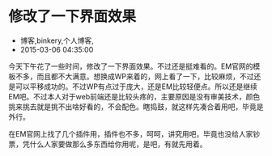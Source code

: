# 修改了一下界面效果
- 博客,binkery,个人博客,
- 2015-03-06 04:35:00


今天下午花了一些时间，修改了一下界面效果。不过还是挺难看的。EM官网的模板不多，而且都不大满意。想换成WP来着的，网上看了一下，比较麻烦，不过还是可以平移成功的。不过WP有点过于庞大，还是EM比较轻便点。所以还是继续EM吧。不过本人对于web前端还是比较头疼的，主要原因是没有审美技术，颜色挑来挑去就是挑不出啥好看的，不会配色。瞎捣鼓，就这样先凑合着用吧，毕竟是外行。

在EM官网上找了几个插件用，插件也不多，呵呵，讲究用吧，毕竟也没给人家钞票，凭什么人家要做那么多东西给你用呢，是吧，有就先用着。
